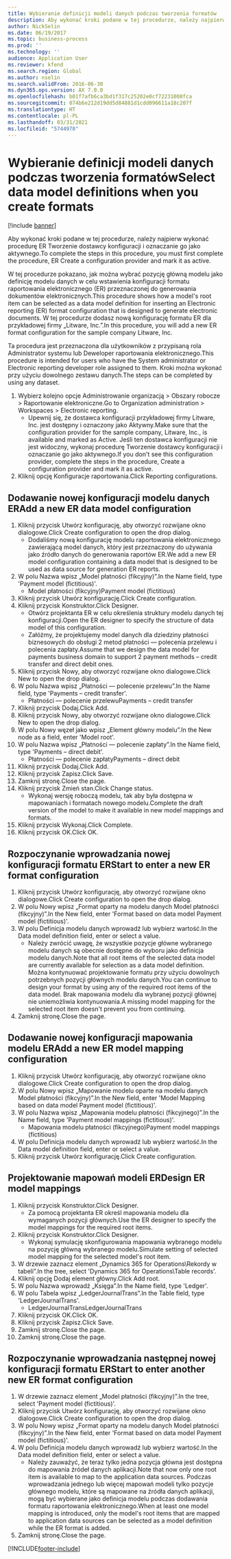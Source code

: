 ```yaml
---
title: Wybieranie definicji modeli danych podczas tworzenia formatów
description: Aby wykonać kroki podane w tej procedurze, należy najpierw wykonać procedurę ER Tworzenie dostawcy konfiguracji i oznaczanie go jako aktywnego.
author: NickSelin
ms.date: 06/19/2017
ms.topic: business-process
ms.prod: ''
ms.technology: ''
audience: Application User
ms.reviewer: kfend
ms.search.region: Global
ms.author: nselin
ms.search.validFrom: 2016-06-30
ms.dyn365.ops.version: AX 7.0.0
ms.openlocfilehash: b01f7afb6ca3bd1f317c25202e0cf72231008fca
ms.sourcegitcommit: 074b6e212d19dd5d84881d1cdd096611a18c207f
ms.translationtype: HT
ms.contentlocale: pl-PL
ms.lasthandoff: 03/31/2021
ms.locfileid: "5744970"
---
```

# <a name="select-data-model-definitions-when-you-create-formats"></a><span data-ttu-id="a9ea4-103">Wybieranie definicji modeli danych podczas tworzenia formatów</span><span class="sxs-lookup"><span data-stu-id="a9ea4-103">Select data model definitions when you create formats</span></span>

[!include [banner](../../includes/banner.md)]

<span data-ttu-id="a9ea4-104">Aby wykonać kroki podane w tej procedurze, należy najpierw wykonać procedurę ER Tworzenie dostawcy konfiguracji i oznaczanie go jako aktywnego.</span><span class="sxs-lookup"><span data-stu-id="a9ea4-104">To complete the steps in this procedure, you must first complete the procedure, ER Create a configuration provider and mark it as active.</span></span> 

<span data-ttu-id="a9ea4-105">W tej procedurze pokazano, jak można wybrać pozycję główną modelu jako definicję modelu danych w celu wstawienia konfiguracji formatu raportowania elektronicznego (ER) przeznaczonej do generowania dokumentów elektronicznych.</span><span class="sxs-lookup"><span data-stu-id="a9ea4-105">This procedure shows how a model's root item can be selected as a data model definition for inserting an Electronic reporting (ER) format configuration that is designed to generate electronic documents.</span></span> <span data-ttu-id="a9ea4-106">W tej procedurze dodasz nową konfigurację formatu ER dla przykładowej firmy „Litware, Inc.”.</span><span class="sxs-lookup"><span data-stu-id="a9ea4-106">In this procedure, you will add a new ER format configuration for the sample company Litware, Inc.</span></span> 

<span data-ttu-id="a9ea4-107">Ta procedura jest przeznaczona dla użytkowników z przypisaną rola Administrator systemu lub Deweloper raportowania elektronicznego.</span><span class="sxs-lookup"><span data-stu-id="a9ea4-107">This procedure is intended for users who have the System administrator or Electronic reporting developer role assigned to them.</span></span> <span data-ttu-id="a9ea4-108">Kroki można wykonać przy użyciu dowolnego zestawu danych.</span><span class="sxs-lookup"><span data-stu-id="a9ea4-108">The steps can be completed by using any dataset.</span></span>

1. <span data-ttu-id="a9ea4-109">Wybierz kolejno opcje Administrowanie organizacją > Obszary robocze > Raportowanie elektroniczne.</span><span class="sxs-lookup"><span data-stu-id="a9ea4-109">Go to Organization administration > Workspaces > Electronic reporting.</span></span>
    * <span data-ttu-id="a9ea4-110">Upewnij się, że dostawca konfiguracji przykładowej firmy Litware, Inc. jest dostępny i oznaczony jako Aktywny.</span><span class="sxs-lookup"><span data-stu-id="a9ea4-110">Make sure that the configuration provider for the sample company, Litware, Inc., is available and marked as Active.</span></span> <span data-ttu-id="a9ea4-111">Jeśli ten dostawca konfiguracji nie jest widoczny, wykonaj procedurę Tworzenie dostawcy konfiguracji i oznaczanie go jako aktywnego.</span><span class="sxs-lookup"><span data-stu-id="a9ea4-111">If you don't see this configuration provider, complete the steps in the procedure, Create a configuration provider and mark it as active.</span></span>  
2. <span data-ttu-id="a9ea4-112">Kliknij opcję Konfiguracje raportowania.</span><span class="sxs-lookup"><span data-stu-id="a9ea4-112">Click Reporting configurations.</span></span>

## <a name="add-a-new-er-data-model-configuration"></a><span data-ttu-id="a9ea4-113">Dodawanie nowej konfiguracji modelu danych ER</span><span class="sxs-lookup"><span data-stu-id="a9ea4-113">Add a new ER data model configuration</span></span>
1. <span data-ttu-id="a9ea4-114">Kliknij przycisk Utwórz konfigurację, aby otworzyć rozwijane okno dialogowe.</span><span class="sxs-lookup"><span data-stu-id="a9ea4-114">Click Create configuration to open the drop dialog.</span></span>
    * <span data-ttu-id="a9ea4-115">Dodaliśmy nową konfigurację modelu raportowania elektronicznego zawierającą model danych, który jest przeznaczony do używania jako źródło danych do generowania raportów ER.</span><span class="sxs-lookup"><span data-stu-id="a9ea4-115">We add a new ER model configuration containing a data model that is designed to be used as data source for generation ER reports.</span></span>  
2. <span data-ttu-id="a9ea4-116">W polu Nazwa wpisz „Model płatności (fikcyjny)”.</span><span class="sxs-lookup"><span data-stu-id="a9ea4-116">In the Name field, type 'Payment model (fictitious)'.</span></span>
    * <span data-ttu-id="a9ea4-117">Model płatności (fikcyjny)</span><span class="sxs-lookup"><span data-stu-id="a9ea4-117">Payment model (fictitious)</span></span>  
3. <span data-ttu-id="a9ea4-118">Kliknij przycisk Utwórz konfigurację.</span><span class="sxs-lookup"><span data-stu-id="a9ea4-118">Click Create configuration.</span></span>
4. <span data-ttu-id="a9ea4-119">Kliknij przycisk Konstruktor.</span><span class="sxs-lookup"><span data-stu-id="a9ea4-119">Click Designer.</span></span>
    * <span data-ttu-id="a9ea4-120">Otwórz projektanta ER w celu określenia struktury modelu danych tej konfiguracji.</span><span class="sxs-lookup"><span data-stu-id="a9ea4-120">Open the ER designer to specify the structure of data model of this configuration.</span></span>  
    * <span data-ttu-id="a9ea4-121">Załóżmy, że projektujemy model danych dla dziedziny płatności biznesowych do obsługi 2 metod płatności — polecenia przelewu i polecenia zapłaty.</span><span class="sxs-lookup"><span data-stu-id="a9ea4-121">Assume that we design the data model for payments business domain to support 2 payment methods – credit transfer and direct debit ones.</span></span>  
5. <span data-ttu-id="a9ea4-122">Kliknij przycisk Nowy, aby otworzyć rozwijane okno dialogowe.</span><span class="sxs-lookup"><span data-stu-id="a9ea4-122">Click New to open the drop dialog.</span></span>
6. <span data-ttu-id="a9ea4-123">W polu Nazwa wpisz „Płatności — polecenie przelewu”.</span><span class="sxs-lookup"><span data-stu-id="a9ea4-123">In the Name field, type 'Payments – credit transfer'.</span></span>
    * <span data-ttu-id="a9ea4-124">Płatności — polecenie przelewu</span><span class="sxs-lookup"><span data-stu-id="a9ea4-124">Payments – credit transfer</span></span>  
7. <span data-ttu-id="a9ea4-125">Kliknij przycisk Dodaj.</span><span class="sxs-lookup"><span data-stu-id="a9ea4-125">Click Add.</span></span>
8. <span data-ttu-id="a9ea4-126">Kliknij przycisk Nowy, aby otworzyć rozwijane okno dialogowe.</span><span class="sxs-lookup"><span data-stu-id="a9ea4-126">Click New to open the drop dialog.</span></span>
9. <span data-ttu-id="a9ea4-127">W polu Nowy węzeł jako wpisz „Element główny modelu”.</span><span class="sxs-lookup"><span data-stu-id="a9ea4-127">In the New node as a field, enter 'Model root'.</span></span>
10. <span data-ttu-id="a9ea4-128">W polu Nazwa wpisz „Płatności — polecenie zapłaty”.</span><span class="sxs-lookup"><span data-stu-id="a9ea4-128">In the Name field, type 'Payments – direct debit'.</span></span>
    * <span data-ttu-id="a9ea4-129">Płatności — polecenie zapłaty</span><span class="sxs-lookup"><span data-stu-id="a9ea4-129">Payments – direct debit</span></span>  
11. <span data-ttu-id="a9ea4-130">Kliknij przycisk Dodaj.</span><span class="sxs-lookup"><span data-stu-id="a9ea4-130">Click Add.</span></span>
12. <span data-ttu-id="a9ea4-131">Kliknij przycisk Zapisz.</span><span class="sxs-lookup"><span data-stu-id="a9ea4-131">Click Save.</span></span>
13. <span data-ttu-id="a9ea4-132">Zamknij stronę.</span><span class="sxs-lookup"><span data-stu-id="a9ea4-132">Close the page.</span></span>
14. <span data-ttu-id="a9ea4-133">Kliknij przycisk Zmień stan.</span><span class="sxs-lookup"><span data-stu-id="a9ea4-133">Click Change status.</span></span>
    * <span data-ttu-id="a9ea4-134">Wykonaj wersję roboczą modelu, tak aby była dostępna w mapowaniach i formatach nowego modelu.</span><span class="sxs-lookup"><span data-stu-id="a9ea4-134">Complete the draft version of the model to make it available in new model mappings and formats.</span></span>  
15. <span data-ttu-id="a9ea4-135">Kliknij przycisk Wykonaj.</span><span class="sxs-lookup"><span data-stu-id="a9ea4-135">Click Complete.</span></span>
16. <span data-ttu-id="a9ea4-136">Kliknij przycisk OK.</span><span class="sxs-lookup"><span data-stu-id="a9ea4-136">Click OK.</span></span>

## <a name="start-to-enter-a-new-er-format-configuration"></a><span data-ttu-id="a9ea4-137">Rozpoczynanie wprowadzania nowej konfiguracji formatu ER</span><span class="sxs-lookup"><span data-stu-id="a9ea4-137">Start to enter a new ER format configuration</span></span>
1. <span data-ttu-id="a9ea4-138">Kliknij przycisk Utwórz konfigurację, aby otworzyć rozwijane okno dialogowe.</span><span class="sxs-lookup"><span data-stu-id="a9ea4-138">Click Create configuration to open the drop dialog.</span></span>
2. <span data-ttu-id="a9ea4-139">W polu Nowy wpisz „Format oparty na modelu danych Model płatności (fikcyjny)”.</span><span class="sxs-lookup"><span data-stu-id="a9ea4-139">In the New field, enter 'Format based on data model Payment model (fictitious)'.</span></span>
3. <span data-ttu-id="a9ea4-140">W polu Definicja modelu danych wprowadź lub wybierz wartość.</span><span class="sxs-lookup"><span data-stu-id="a9ea4-140">In the Data model definition field, enter or select a value.</span></span>
    * <span data-ttu-id="a9ea4-141">Należy zwrócić uwagę, że wszystkie pozycje główne wybranego modelu danych są obecnie dostępne do wyboru jako definicja modelu danych.</span><span class="sxs-lookup"><span data-stu-id="a9ea4-141">Note that all root items of the selected data model are currently available for selection as a data model definition.</span></span> <span data-ttu-id="a9ea4-142">Można kontynuować projektowanie formatu przy użyciu dowolnych potrzebnych pozycji głównych modelu danych.</span><span class="sxs-lookup"><span data-stu-id="a9ea4-142">You can continue to design your format by using any of the required root items of the data model.</span></span> <span data-ttu-id="a9ea4-143">Brak mapowania modelu dla wybranej pozycji głównej nie uniemożliwia kontynuowania.</span><span class="sxs-lookup"><span data-stu-id="a9ea4-143">A missing model mapping for the selected root item doesn't prevent you from continuing.</span></span>  
4. <span data-ttu-id="a9ea4-144">Zamknij stronę.</span><span class="sxs-lookup"><span data-stu-id="a9ea4-144">Close the page.</span></span>

## <a name="add-a-new-er-model-mapping-configuration"></a><span data-ttu-id="a9ea4-145">Dodawanie nowej konfiguracji mapowania modelu ER</span><span class="sxs-lookup"><span data-stu-id="a9ea4-145">Add a new ER model mapping configuration</span></span>
1. <span data-ttu-id="a9ea4-146">Kliknij przycisk Utwórz konfigurację, aby otworzyć rozwijane okno dialogowe.</span><span class="sxs-lookup"><span data-stu-id="a9ea4-146">Click Create configuration to open the drop dialog.</span></span>
2. <span data-ttu-id="a9ea4-147">W polu Nowy wpisz „Mapowanie modelu oparte na modelu danych Model płatności (fikcyjny)”.</span><span class="sxs-lookup"><span data-stu-id="a9ea4-147">In the New field, enter 'Model Mapping based on data model Payment model (fictitious)'.</span></span>
3. <span data-ttu-id="a9ea4-148">W polu Nazwa wpisz „Mapowania modelu płatności (fikcyjnego)”.</span><span class="sxs-lookup"><span data-stu-id="a9ea4-148">In the Name field, type 'Payment model mappings (fictitious)'.</span></span>
    * <span data-ttu-id="a9ea4-149">Mapowania modelu płatności (fikcyjnego)</span><span class="sxs-lookup"><span data-stu-id="a9ea4-149">Payment model mappings (fictitious)</span></span>  
4. <span data-ttu-id="a9ea4-150">W polu Definicja modelu danych wprowadź lub wybierz wartość.</span><span class="sxs-lookup"><span data-stu-id="a9ea4-150">In the Data model definition field, enter or select a value.</span></span>
5. <span data-ttu-id="a9ea4-151">Kliknij przycisk Utwórz konfigurację.</span><span class="sxs-lookup"><span data-stu-id="a9ea4-151">Click Create configuration.</span></span>

## <a name="design-er-model-mappings"></a><span data-ttu-id="a9ea4-152">Projektowanie mapowań modeli ER</span><span class="sxs-lookup"><span data-stu-id="a9ea4-152">Design ER model mappings</span></span>
1. <span data-ttu-id="a9ea4-153">Kliknij przycisk Konstruktor.</span><span class="sxs-lookup"><span data-stu-id="a9ea4-153">Click Designer.</span></span>
    * <span data-ttu-id="a9ea4-154">Za pomocą projektanta ER określ mapowania modelu dla wymaganych pozycji głównych.</span><span class="sxs-lookup"><span data-stu-id="a9ea4-154">Use the ER designer to specify the model mappings for the required root items.</span></span>  
2. <span data-ttu-id="a9ea4-155">Kliknij przycisk Konstruktor.</span><span class="sxs-lookup"><span data-stu-id="a9ea4-155">Click Designer.</span></span>
    * <span data-ttu-id="a9ea4-156">Wykonaj symulację skonfigurowania mapowania wybranego modelu na pozycję główną wybranego modelu.</span><span class="sxs-lookup"><span data-stu-id="a9ea4-156">Simulate setting of selected model mapping for the selected model's root item.</span></span>  
3. <span data-ttu-id="a9ea4-157">W drzewie zaznacz element „Dynamics 365 for Operations\Rekordy w tabeli”.</span><span class="sxs-lookup"><span data-stu-id="a9ea4-157">In the tree, select 'Dynamics 365 for Operations\Table records'.</span></span>
4. <span data-ttu-id="a9ea4-158">Kliknij opcję Dodaj element główny.</span><span class="sxs-lookup"><span data-stu-id="a9ea4-158">Click Add root.</span></span>
5. <span data-ttu-id="a9ea4-159">W polu Nazwa wprowadź „Księga”.</span><span class="sxs-lookup"><span data-stu-id="a9ea4-159">In the Name field, type 'Ledger'.</span></span>
6. <span data-ttu-id="a9ea4-160">W polu Tabela wpisz „LedgerJournalTrans”.</span><span class="sxs-lookup"><span data-stu-id="a9ea4-160">In the Table field, type 'LedgerJournalTrans'.</span></span>
    * <span data-ttu-id="a9ea4-161">LedgerJournalTrans</span><span class="sxs-lookup"><span data-stu-id="a9ea4-161">LedgerJournalTrans</span></span>  
7. <span data-ttu-id="a9ea4-162">Kliknij przycisk OK.</span><span class="sxs-lookup"><span data-stu-id="a9ea4-162">Click OK.</span></span>
8. <span data-ttu-id="a9ea4-163">Kliknij przycisk Zapisz.</span><span class="sxs-lookup"><span data-stu-id="a9ea4-163">Click Save.</span></span>
9. <span data-ttu-id="a9ea4-164">Zamknij stronę.</span><span class="sxs-lookup"><span data-stu-id="a9ea4-164">Close the page.</span></span>
10. <span data-ttu-id="a9ea4-165">Zamknij stronę.</span><span class="sxs-lookup"><span data-stu-id="a9ea4-165">Close the page.</span></span>

## <a name="start-to-enter-another-new-er-format-configuration"></a><span data-ttu-id="a9ea4-166">Rozpoczynanie wprowadzania następnej nowej konfiguracji formatu ER</span><span class="sxs-lookup"><span data-stu-id="a9ea4-166">Start to enter another new ER format configuration</span></span>
1. <span data-ttu-id="a9ea4-167">W drzewie zaznacz element „Model płatności (fikcyjny)”.</span><span class="sxs-lookup"><span data-stu-id="a9ea4-167">In the tree, select 'Payment model (fictitious)'.</span></span>
2. <span data-ttu-id="a9ea4-168">Kliknij przycisk Utwórz konfigurację, aby otworzyć rozwijane okno dialogowe.</span><span class="sxs-lookup"><span data-stu-id="a9ea4-168">Click Create configuration to open the drop dialog.</span></span>
3. <span data-ttu-id="a9ea4-169">W polu Nowy wpisz „Format oparty na modelu danych Model płatności (fikcyjny)”.</span><span class="sxs-lookup"><span data-stu-id="a9ea4-169">In the New field, enter 'Format based on data model Payment model (fictitious)'.</span></span>
4. <span data-ttu-id="a9ea4-170">W polu Definicja modelu danych wprowadź lub wybierz wartość.</span><span class="sxs-lookup"><span data-stu-id="a9ea4-170">In the Data model definition field, enter or select a value.</span></span>
    * <span data-ttu-id="a9ea4-171">Należy zauważyć, że teraz tylko jedna pozycja główna jest dostępna do mapowania źródeł danych aplikacji.</span><span class="sxs-lookup"><span data-stu-id="a9ea4-171">Note that now only one root item is available to map to the application data sources.</span></span> <span data-ttu-id="a9ea4-172">Podczas wprowadzania jednego lub więcej mapowań modeli tylko pozycje głównego modelu, które są mapowane na źródła danych aplikacji, mogą być wybierane jako definicja modelu podczas dodawania formatu raportowania elektronicznego.</span><span class="sxs-lookup"><span data-stu-id="a9ea4-172">When at least one model mapping is introduced, only the model's root items that are mapped to application data sources can be selected as a model definition while the ER format is added.</span></span>   
5. <span data-ttu-id="a9ea4-173">Zamknij stronę.</span><span class="sxs-lookup"><span data-stu-id="a9ea4-173">Close the page.</span></span>



[!INCLUDE[footer-include](../../../../includes/footer-banner.md)]
